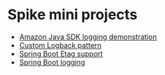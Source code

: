 # Spike mini projects

* [Amazon Java SDK logging demonstration](amazon-java-sdk-logging-demo/)
* [Custom Logback pattern](custom-logback-pattern/)
* [Spring Boot Etag support](spring-boot-etag-support/)
* [Spring Boot logging](spring-boot-logging/)
